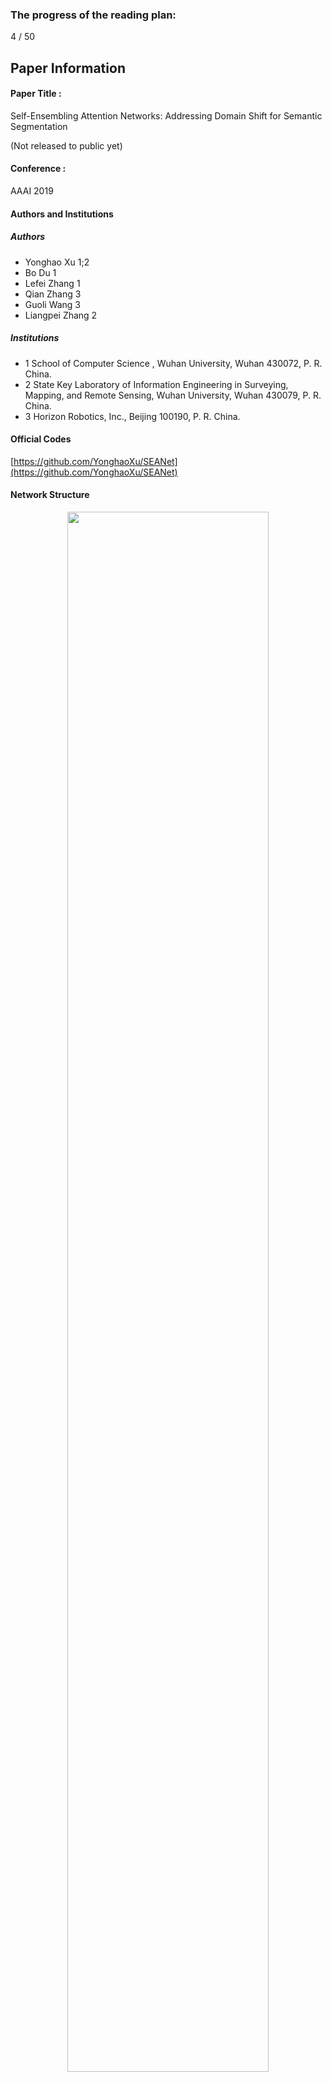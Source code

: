 ### The progress of the reading plan: 
4 / 50

## Paper Information
#### Paper Title : 
Self-Ensembling Attention Networks: Addressing Domain Shift for Semantic Segmentation

(Not released to public yet)

#### Conference : 
AAAI 2019

#### Authors and Institutions
##### Authors
+ Yonghao Xu 1;2
+ Bo Du 1
+ Lefei Zhang 1
+ Qian Zhang 3
+ Guoli Wang 3
+ Liangpei Zhang 2

##### Institutions

+ 1 School of Computer Science , Wuhan University, Wuhan 430072, P. R. China.
+ 2 State Key Laboratory of Information Engineering in Surveying, Mapping, and Remote Sensing, Wuhan University, Wuhan 430079, P. R. China.
+ 3 Horizon Robotics, Inc., Beijing 100190, P. R. China.

#### Official Codes
[https://github.com/YonghaoXu/SEANet](https://github.com/YonghaoXu/SEANet)

#### Network Structure

<div  align="center">    
<img src="https://raw.githubusercontent.com/zhixuanli/segmentation-paper-reading-notes/master/images-folder/04-SEAN-01.png" width="80%" height="80%" />
</div>


## Notes

This paper propose a self-ensembling structure that ensembling the learning ability of teacher network and student network in the same time.

The source domain images are only feed into the student networks, and the target domain images will be feed into both networks. Here, only the source domain images have the ground truth labels, and the target domain don't have.

**Attention modules** are used for focusing on the important areas to reduce the gap between the two domains.

The final loss function is composed by two components, the segmentation loss, defined by cross entropy loss that calculates the loss between the semantic segmentation results in source domain and its ground truth masks, and the consistency loss, defined by mean square error that measures the difference between the prediction map of student and teacher network.

The two networks have the same architecture, sounds like the siamese network.

Here we should notice that the teacher network doesn't participate in the back propagation, so its parameters are updated by the student network and its own parameters in the last iteration.

And we can find that, **the consistency loss** is not defined by measuring the difference between network predictions and the corresponding ground truth labels. The way it's defined, is helpful to make sure that the student network can learn from the target domain as well as the teacher network, when in the same time it's also learning from the source domain.

**I think the definition of the consistency loss to utilize the teacher network to supervise the student network to learning simultaneously from both domain is the most amazing idea in this paper.**



#### Useful small techniques summary

1. Stochastic Augmentation:  

   Stochastic augmentation is implemented for images in both source and target domains to increase the generalization ability of the model.

   It's derived from  [French, G.; Mackiewicz, M.; and Fisher, M. 2018. Self-ensembling for visual domain adaptation. In International Conference on Learning Representations (ICLR) .](https://openreview.net/pdf?id=rkpoTaxA-)

   Codes for reference: [https://github.com/Britefury/self-ensemble-visual-domain-adapt/blob/df4e9518d8a4ac2250bb919172651e5a9567861d/augmentation.py](https://github.com/Britefury/self-ensemble-visual-domain-adapt/blob/df4e9518d8a4ac2250bb919172651e5a9567861d/augmentation.py)

2. The exponential moving average method is used to update the parameters in the teacher network. This is helpful when you don't want some branch of network participate in the back propagation and you still want to update its parameters.

#### Key words:

Attention module, domain adaption

## Five questions about this paper:

### 1. [Problem Definition / Motivation] What problem is this paper trying to solve?

1. Pixel-level annotations are laborious to collect, so developing algorithms for adapting labeled data from source domain to target domain is important.
2. Domain shift phenomenon, which means the gap between adapting knowledge from source domain to target domain, is an important bad factor when applying the domain adaption method.

### 2. [Contribution] What's new in this paper?

1. Different from the previous  domain adaptation methods mainly utilize adversarial training to reduce the domain gap, this paper propose  a self-ensembling model which utilize the teacher network to learning from the target domain and supervise the student network to learn well from the two domains, which provide  a new and different viewpoint on how to learn domain-invariant features for semantic segmentation.
2. For different regions in the image usually correspond to different levels of domain gap, attention module is used to give more attention to  those noteworthy regions.


### 3. Details about the experiment
#### 3.1 Which Datasets are used?

+  target domain:  CITYSCAPES
+  source domain:  
  + SYNTHIA (Ros et al. 2016) 
    + SYNTHIARAND- CITYSCAPES subset that contains 9400 images with annotations which are compatible with CITYSCAPES dataset. The 16 common categories between SYNTHIA and CITYSCAPES are selected to make quantitative assessment. These classes are: road, sidewalk, building, wall, fence, pole, light, sign, vegetation, terrain, sky, person, rider, car, truck, bus, train, motorcycle, and bicycle.
  + GTA-5 (Richter et al. 2016)


#### 3.2 How is the experiment set up?

1. the backbone networks

we employ the DeepLab-v2 (Chen et al. 2018) with VGG-16 (Simonyan and Zisserman 2014) model pre-trained on ImageNet (Deng et al. 2009) and Pascal VOC datasets (Everingham et al. 2010) as the backbone networks.

#### 3.5 (Optional）What is the ranking of the experiment results?
Experiment results
<div  align="center">    
<img src="https://raw.githubusercontent.com/zhixuanli/segmentation-paper-reading-notes/master/images-folder/04-SEAN-05.png" width="100%" height="100%" />
</div>

<div  align="center">    
<img src="https://raw.githubusercontent.com/zhixuanli/segmentation-paper-reading-notes/master/images-folder/04-SEAN-02.png" width="100%" height="100%" />
</div>

Visualization of results
<div  align="center">    
<img src="https://raw.githubusercontent.com/zhixuanli/segmentation-paper-reading-notes/master/images-folder/04-SEAN-03.png" width="100%" height="100%" />
</div>

Attention visualization
<div  align="center">    
<img src="https://raw.githubusercontent.com/zhixuanli/segmentation-paper-reading-notes/master/images-folder/04-SEAN-04.png" width="60%" height="60%" />
</div>

### 5. Disadvantages (self-summary rather than the author's)

+ Some representations are literally repeated for many times.
+ Ensembling network usually means ensembling many different networks to achieve the better performance. Here only one archetecture is used for both student and teacher networks. Maybe the term of "ensembling" is very not suitable here.